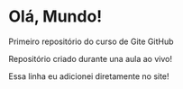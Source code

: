 # Olá, Mundo!
Primeiro repositório do curso de Gite GitHub

Repositório criado durante una aula ao vivo!

Essa linha eu adicionei diretamente no site!
